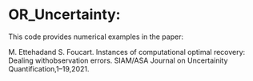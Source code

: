 # OR_Uncertainty:
This code provides numerical examples in the paper:

M. Ettehadand S. Foucart. Instances of computational optimal recovery: Dealing withobservation errors. SIAM/ASA Journal on Uncertainity Quantification,1–19,2021.
